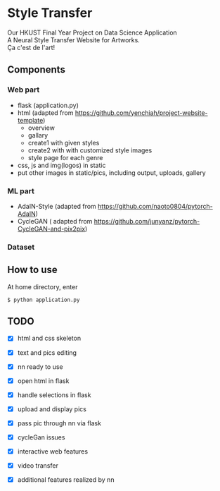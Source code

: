 # Style Transfer
Our HKUST Final Year Project on Data Science Application  
A Neural Style Transfer Website for Artworks.  
Ça c'est de l'art!
## Components
### Web part
- flask (application.py)
- html (adapted from https://github.com/yenchiah/project-website-template)
  - overview
  - gallary
  - create1 with given styles
  - create2 with with customized style images
  - style page for each genre
- css, js and img(logos) in static
- put other images in static/pics, including output, uploads, gallery
### ML part
- AdaIN-Style (adapted from https://github.com/naoto0804/pytorch-AdaIN)  
- CycleGAN ( adapted from https://github.com/junyanz/pytorch-CycleGAN-and-pix2pix)
### Dataset

## How to use
At home directory, enter  
```
$ python application.py
```
## TODO
- [x] html and css skeleton
- [x] text and pics editing
- [x] nn ready to use
- [x] open html in flask
- [x] handle selections in flask
- [x] upload and display pics
- [x] pass pic through nn via flask
- [x] cycleGan issues
- [x] interactive web features
- [x] video transfer
- [x] additional features realized by nn


